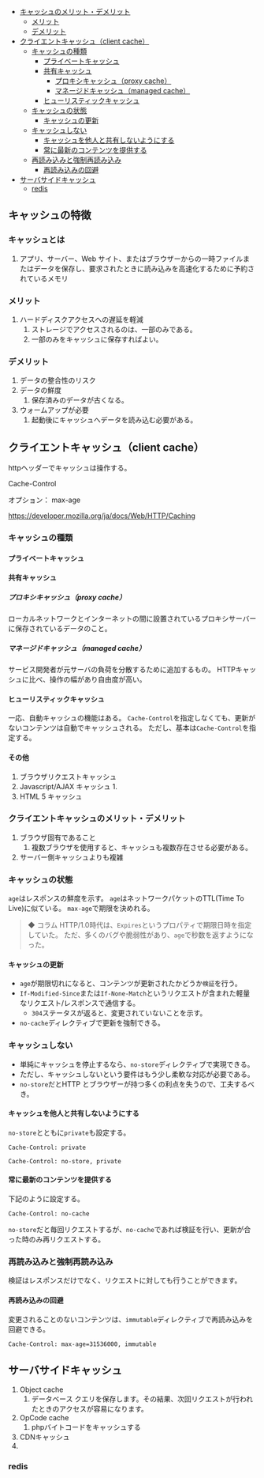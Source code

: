 - [キャッシュのメリット・デメリット](#キャッシュのメリットデメリット)
  - [メリット](#メリット)
  - [デメリット](#デメリット)
- [クライエントキャッシュ（client cache）](#クライエントキャッシュclient-cache)
  - [キャッシュの種類](#キャッシュの種類)
    - [プライベートキャッシュ](#プライベートキャッシュ)
    - [共有キャッシュ](#共有キャッシュ)
      - [プロキシキャッシュ（proxy cache）](#プロキシキャッシュproxy-cache)
      - [マネージドキャッシュ（managed cache）](#マネージドキャッシュmanaged-cache)
    - [ヒューリスティックキャッシュ](#ヒューリスティックキャッシュ)
  - [キャッシュの状態](#キャッシュの状態)
    - [キャッシュの更新](#キャッシュの更新)
  - [キャッシュしない](#キャッシュしない)
    - [キャッシュを他人と共有しないようにする](#キャッシュを他人と共有しないようにする)
    - [常に最新のコンテンツを提供する](#常に最新のコンテンツを提供する)
  - [再読み込みと強制再読み込み](#再読み込みと強制再読み込み)
    - [再読み込みの回避](#再読み込みの回避)
- [サーバサイドキャッシュ](#サーバサイドキャッシュ)
  - [redis](#redis)


## キャッシュの特徴
### キャッシュとは
1. アプリ、サーバー、Web サイト、またはブラウザーからの一時ファイルまたはデータを保存し、要求されたときに読み込みを高速化するために予約されているメモリ

### メリット
1. ハードディスクアクセスへの遅延を軽減
   1. ストレージでアクセスされるのは、一部のみである。
   2. 一部のみをキャッシュに保存すればよい。

### デメリット
1. データの整合性のリスク
2. データの鮮度
   1. 保存済みのデータが古くなる。
3. ウォームアップが必要
   1. 起動後にキャッシュへデータを読み込む必要がある。

## クライエントキャッシュ（client cache）
httpヘッダーでキャッシュは操作する。

Cache-Control

オプション：
max-age

https://developer.mozilla.org/ja/docs/Web/HTTP/Caching

### キャッシュの種類
#### プライベートキャッシュ

#### 共有キャッシュ
##### プロキシキャッシュ（proxy cache）
ローカルネットワークとインターネットの間に設置されているプロキシサーバーに保存されているデータのこと。


##### マネージドキャッシュ（managed cache）
サービス開発者が元サーバの負荷を分散するために追加するもの。
HTTPキャッシュに比べ、操作の幅があり自由度が高い。

#### ヒューリスティックキャッシュ
一応、自動キャッシュの機能はある。
`Cache-Control`を指定しなくても、更新がないコンテンツは自動でキャッシュされる。
ただし、基本は`Cache-Control`を指定する。

#### その他
1. ブラウザリクエストキャッシュ
2. Javascript/AJAX キャッシュ
   1.
3. HTML 5 キャッシュ


### クライエントキャッシュのメリット・デメリット
1. ブラウザ固有であること
   1. 複数ブラウザを使用すると、キャッシュも複数存在させる必要がある。
2. サーバー側キャッシュよりも複雑


### キャッシュの状態
`age`はレスポンスの鮮度を示す。
`age`はネットワークパケットのTTL(Time To Live)に似ている。
`max-age`で期限を決めれる。

> ◆ コラム
> HTTP/1.0時代は、`Expires`というプロパティで期限日時を指定していた。
> ただ、多くのバグや脆弱性があり、`age`で秒数を返すようになった。

#### キャッシュの更新
- `age`が期限切れになると、コンテンツが更新されたかどうか`検証`を行う。
- `If-Modified-Since`または`If-None-Match`というリクエストが含まれた軽量なリクエスト/レスポンスで通信する。
  - `304`ステータスが返ると、変更されていないことを示す。
- `no-cache`ディレクティブで更新を強制できる。

### キャッシュしない
- 単純にキャッシュを停止するなら、`no-store`ディレクティブで実現できる。
- ただし、キャッシュしないという要件はもう少し柔軟な対応が必要である。
- `no-store`だとHTTP とブラウザーが持つ多くの利点を失うので、工夫するべき。

#### キャッシュを他人と共有しないようにする
`no-store`とともに`private`も設定する。
```
Cache-Control: private
```
```
Cache-Control: no-store, private
```


#### 常に最新のコンテンツを提供する
下記のように設定する。
```
Cache-Control: no-cache
```

`no-store`だと毎回リクエストするが、`no-cache`であれば検証を行い、更新が合った時のみ再リクエストする。


### 再読み込みと強制再読み込み
検証はレスポンスだけでなく、リクエストに対しても行うことができます。

#### 再読み込みの回避
変更されることのないコンテンツは、`immutable`ディレクティブで再読み込みを回避できる。
```
Cache-Control: max-age=31536000, immutable
```


## サーバサイドキャッシュ
1. Object cache
   1. データベース クエリを保存します。その結果、次回リクエストが行われたときのアクセスが容易になります。
2. OpCode cache
   1. phpバイトコードをキャッシュする
3. CDNキャッシュ
4.

### redis
